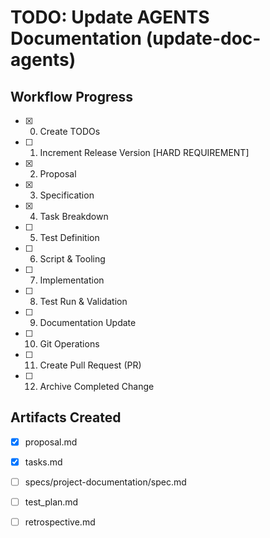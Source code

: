 # TODO: Update AGENTS Documentation (update-doc-agents)

## Workflow Progress
- [x] 0. Create TODOs
- [ ] 1. Increment Release Version [HARD REQUIREMENT]
- [x] 2. Proposal
- [x] 3. Specification
- [x] 4. Task Breakdown
- [ ] 5. Test Definition
- [ ] 6. Script & Tooling
- [ ] 7. Implementation
- [ ] 8. Test Run & Validation
- [ ] 9. Documentation Update
- [ ] 10. Git Operations
- [ ] 11. Create Pull Request (PR)
- [ ] 12. Archive Completed Change

## Artifacts Created
- [x] proposal.md
- [x] tasks.md
- [ ] specs/project-documentation/spec.md
- [ ] test_plan.md
- [ ] retrospective.md



